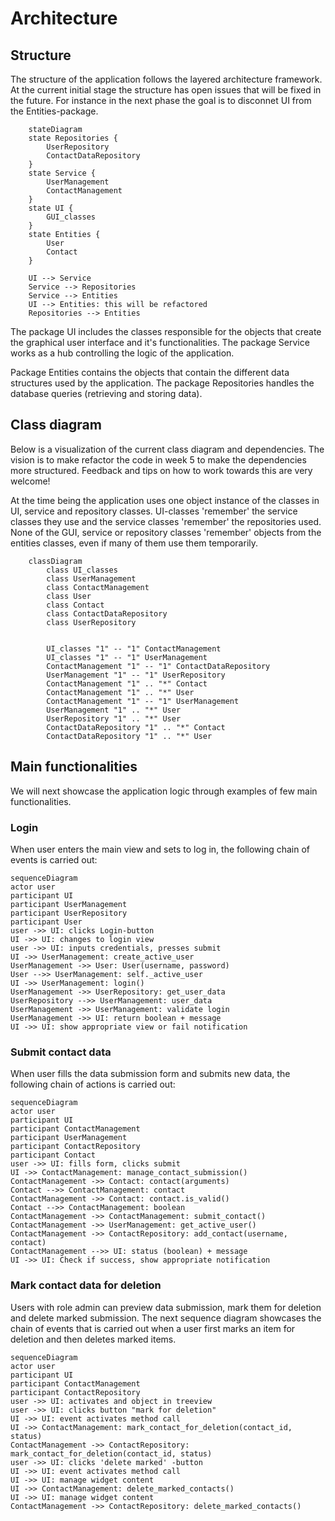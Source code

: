 # Architecture

## Structure
The structure of the application follows the layered architecture framework. At the current initial stage the structure has open issues that will be fixed in the future. For instance in the next phase the goal is to disconnet UI from the Entities-package. 

```mermaid
    stateDiagram
    state Repositories {
        UserRepository
        ContactDataRepository
    }
    state Service {
        UserManagement
        ContactManagement
    }
    state UI {
        GUI_classes
    }
    state Entities {
        User
        Contact
    }

    UI --> Service
    Service --> Repositories
    Service --> Entities
    UI --> Entities: this will be refactored
    Repositories --> Entities
```
The package UI includes the classes responsible for the objects that create the graphical user interface and it's functionalities. The package Service works as a hub controlling the logic of the application. 

Package Entities contains the objects that contain the different data structures used by the application. The package Repositories handles the database queries (retrieving and storing data).

## Class diagram

Below is a visualization of the current class diagram and dependencies. The vision is to make refactor the code in week 5 to make the dependencies more structured. Feedback and tips on how to work towards this are very welcome!

At the time being the application uses one object instance of the classes in UI, service and repository classes. UI-classes 'remember' the service classes they use and the service classes 'remember' the repositories used. None of the GUI, service or repository classes 'remember' objects from the entities classes, even if many of them use them temporarily. 


```mermaid
    classDiagram
        class UI_classes
        class UserManagement
        class ContactManagement
        class User
        class Contact
        class ContactDataRepository
        class UserRepository
        
        
        UI_classes "1" -- "1" ContactManagement
        UI_classes "1" -- "1" UserManagement
        ContactManagement "1" -- "1" ContactDataRepository
        UserManagement "1" -- "1" UserRepository
        ContactManagement "1" .. "*" Contact
        ContactManagement "1" .. "*" User
        ContactManagement "1" -- "1" UserManagement
        UserManagement "1" .. "*" User
        UserRepository "1" .. "*" User
        ContactDataRepository "1" .. "*" Contact
        ContactDataRepository "1" .. "*" User

```

## Main functionalities

We will next showcase the application logic through examples of few main functionalities.

### Login
When user enters the main view and sets to log in, the following chain of events is carried out:

```mermaid
sequenceDiagram
actor user
participant UI
participant UserManagement
participant UserRepository
participant User
user ->> UI: clicks Login-button
UI ->> UI: changes to login view
user ->> UI: inputs credentials, presses submit
UI ->> UserManagement: create_active_user
UserManagement ->> User: User(username, password)
User -->> UserManagement: self._active_user
UI ->> UserManagement: login()
UserManagement ->> UserRepository: get_user_data
UserRepository -->> UserManagement: user_data
UserManagement ->> UserManagement: validate login
UserManagement ->> UI: return boolean + message
UI ->> UI: show appropriate view or fail notification
```

### Submit contact data
When user fills the data submission form and submits new data, the following chain of actions is carried out:

```mermaid
sequenceDiagram
actor user
participant UI
participant ContactManagement
participant UserManagement
participant ContactRepository
participant Contact
user ->> UI: fills form, clicks submit
UI ->> ContactManagement: manage_contact_submission()
ContactManagement ->> Contact: contact(arguments)
Contact -->> ContactManagement: contact
ContactManagement ->> Contact: contact.is_valid()
Contact -->> ContactManagement: boolean
ContactManagement ->> ContactManagement: submit_contact()
ContactManagement ->> UserManagement: get_active_user()
ContactManagement ->> ContactRepository: add_contact(username, contact)
ContactManagement -->> UI: status (boolean) + message
UI ->> UI: Check if success, show appropriate notification
```

### Mark contact data for deletion
Users with role admin can preview data submission, mark them for deletion and delete marked submission. The next sequence diagram showcases the chain of events that is carried out when a user first marks an item for deletion and then deletes marked items. 

```mermaid
sequenceDiagram
actor user
participant UI
participant ContactManagement
participant ContactRepository
user ->> UI: activates and object in treeview
user ->> UI: clicks button "mark for deletion"
UI ->> UI: event activates method call
UI ->> ContactManagement: mark_contact_for_deletion(contact_id, status)
ContactManagement ->> ContactRepository: mark_contact_for_deletion(contact_id, status)
user ->> UI: clicks 'delete marked' -button
UI ->> UI: event activates method call
UI ->> UI: manage widget content
UI ->> ContactManagement: delete_marked_contacts()
UI ->> UI: manage widget content
ContactManagement ->> ContactRepository: delete_marked_contacts()
```

